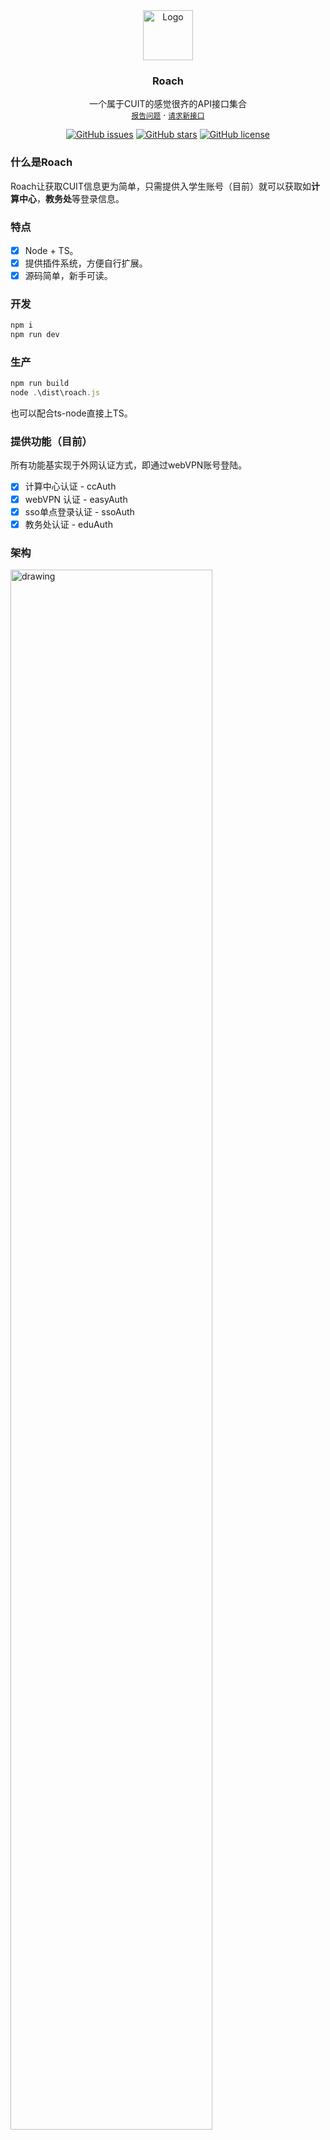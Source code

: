 <div align="center">
  <a href="https://github.com/nonesrc/roach">
    <img src="https://s3.bmp.ovh/imgs/2021/12/5918bdb488d11707.png" alt="Logo" width="80" height="80">
  </a>

  <h3 align="center">Roach</h3>

  <p align="center">
    一个属于CUIT的感觉很齐的API接口集合
    <br />
    <a href="#"><small>报告问题</small></a>
    ·
    <a href="#"><small>请求新接口</small></a>
  </p>
  <a href="https://github.com/nonesrc/roach/issues"><img alt="GitHub issues" src="https://img.shields.io/github/issues/nonesrc/roach?style=for-the-badge"></a>
  <a href="https://github.com/nonesrc/roach/stargazers"><img alt="GitHub stars" src="https://img.shields.io/github/stars/nonesrc/roach?style=for-the-badge"></a>
  <a href="https://github.com/nonesrc/roach/blob/main/LICENSE"><img alt="GitHub license" src="https://img.shields.io/github/license/nonesrc/roach?style=for-the-badge"></a>
</div>

### 什么是Roach

Roach让获取CUIT信息更为简单，只需提供入学生账号（目前）就可以获取如**计算中心**，**教务处**等登录信息。

### 特点

- [X] Node + TS。
- [X] 提供插件系统，方便自行扩展。
- [X] 源码简单，新手可读。

### 开发

``` javascript
npm i
npm run dev
```

### 生产

``` javascript
npm run build
node .\dist\roach.js
```

也可以配合ts-node直接上TS。

### 提供功能（目前）

所有功能基实现于外网认证方式，即通过webVPN账号登陆。

- [X] 计算中心认证 - ccAuth
- [X] webVPN 认证 - easyAuth
- [X] sso单点登录认证 - ssoAuth
- [X] 教务处认证 - eduAuth

### 架构

<img src="https://s3.bmp.ovh/imgs/2021/12/cc969ef1dff8fe2a.png" alt="drawing" style="width:80%;"/>

### 许可

MIT.
